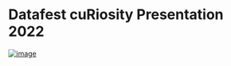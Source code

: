 # Datafest cuRiosity Presentation 2022

[![image](https://user-images.githubusercontent.com/116153192/204997739-7024d19a-4876-4c64-83bd-987abea23c88.png)](https://sleepteagirl.github.io/datafest-cuRiosity-2022/ASA%20Datafest_CuRiosity%20Presentation.html#/title-slide)
